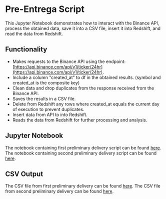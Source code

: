 # Pre-Entrega Script

This Jupyter Notebook demonstrates how to interact with the Binance API, process the obtained data, save it into a CSV file, insert it into Redshift, and read the data from Redshift.

## Functionality

- Makes requests to the Binance API using the endpoint: [https://api.binance.com/api/v1/ticker/24hr](https://api.binance.com/api/v1/ticker/24hr).
- Include a column "created_at" to df in the obtained results. (symbol and created_at is the composite key)
- Clean data and drop duplicates from the response received from the Binance API.
- Saves the results in a CSV file.
- Delete from Redshift any rows where created_at equals the current day of execution to prevent duplicates.
- Insert data from API to into Redshift.
- Reads the data from Redshift for further processing and analysis.

## Jupyter Notebook

The notebook containing first preliminary delivery script can be found [here](https://github.com/mateobelossi/CoderDataEngineering/blob/main/EntregableBelossi.ipynb).
The notebook containing second preliminary delivery script can be found [here](https://github.com/mateobelossi/CoderDataEngineering/blob/main/EntregableBelossi_Segunda_Pre_Entrega.ipynb).

## CSV Output

The CSV file from first preliminary delivery can be found [here](https://github.com/mateobelossi/EntregableBelossi.ipynb/blob/main/20240401_180736_mercado_binance.csv).
The CSV file from second preliminary delivery can be found [here](https://github.com/mateobelossi/CoderDataEngineering/blob/main/20240425_021723_mercado_binance.csv).


